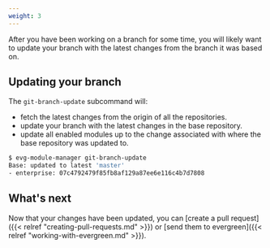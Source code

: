 ```yaml
---
weight: 3
---
```

After you have been working on a branch for some time, you will likely want to update your branch
with the latest changes from the branch it was based on. 

## Updating your branch

The `git-branch-update` subcommand will: 
* fetch the latest changes from the origin of all the repositories.
* update your branch with the latest changes in the base repository.
* update all enabled modules up to the change associated with where the base repository was updated to.

```bash
$ evg-module-manager git-branch-update
Base: updated to latest 'master'
- enterprise: 07c4792479f85fb8af129a87ee6e116c4b7d7808
```

## What's next

Now that your changes have been updated, you can 
[create a pull request]({{< relref "creating-pull-requests.md" >}}) or 
[send them to evergreen]({{< relref "working-with-evergreen.md" >}}).

